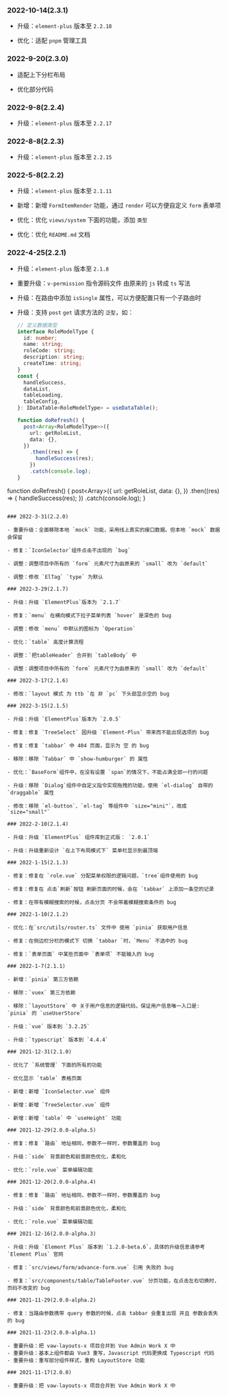 ### 2022-10-14(2.3.1)

- 升级：`element-plus` 版本至 `2.2.18`

- 优化：适配 `pnpm` 管理工具

### 2022-9-20(2.3.0)

- 适配上下分栏布局

- 优化部分代码

### 2022-9-8(2.2.4)

- 升级：`element-plus` 版本至 `2.2.17`

### 2022-8-8(2.2.3)

- 升级：`element-plus` 版本至 `2.2.15`

### 2022-5-8(2.2.2)

- 升级：`element-plus` 版本至 `2.1.11`

- 新增：新增 `FormItemRender` 功能，通过 `render` 可以方便自定义 `form` 表单项

- 优化：优化 `views/system` 下面的功能，添加 `类型`

- 优化：优化 `README.md` 文档

### 2022-4-25(2.2.1)

- 升级：`element-plus` 版本至 `2.1.8`

- 重要升级：`v-permission` 指令源码文件 由原来的 `js` 转成 `ts` 写法

- 升级：在路由中添加 `isSingle` 属性，可以方便配置只有一个子路由时

- 升级：支持 `post` `get` 请求方法的 `泛型`，如：

  ```ts
  // 定义数据类型
  interface RoleModelType {
    id: number;
    name: string;
    roleCode: string;
    description: string;
    createTime: string;
  }
  const {
    handleSuccess,
    dataList,
    tableLoading,
    tableConfig,
  }: IDataTable<RoleModelType> = useDataTable();

  function doRefresh() {
    post<Array<RoleModelType>>({
      url: getRoleList,
      data: {},
    })
      .then((res) => {
        handleSuccess(res);
      })
      .catch(console.log);
  }
  ```

function doRefresh() {
post<Array<RoleModelType>>({
url: getRoleList,
data: {},
})
.then((res) => {
handleSuccess(res);
})
.catch(console.log);
}

```

### 2022-3-31(2.2.0)

- 重要升级：全面移除本地 `mock` 功能，采用线上真实的接口数据。但本地 `mock` 数据会保留

- 修复：`IconSelector`组件点击不出现的 `bug`

- 调整：调整项目中所有的 `form` 元素尺寸为由原来的 `small` 改为 `default`

- 调整：修改 `ElTag` `type` 为默认

### 2022-3-29(2.1.7)

- 升级：升级 `ElementPlus`版本为 `2.1.7`

- 修复：`menu` 在横向模式下拉子菜单列表 `hover` 是深色的 bug

- 调整：修改 `menu` 中默认的图标为 `Operation`

- 优化：`table` 高度计算流程

- 调整：`把tableHeader` 合并到 `tableBody` 中

- 调整：调整项目中所有的 `form` 元素尺寸为由原来的 `small` 改为 `default`

### 2022-3-17(2.1.6)

- 修改：`layout 模式 为 ttb `在 非 `pc` 下头部显示空的 bug

### 2022-3-15(2.1.5)

- 升级：升级 `ElementPlus`版本为 `2.0.5`

- 修复：修复 `TreeSelect` 因升级 `Element-Plus` 带来而不能出现选项的 bug

- 修复：修复 `tabbar` 中 404 页面，显示为 空 的 bug

- 移除：移除 `Tabbar` 中 `show-humburger` 的 属性

- 优化：`BaseForm`组件中，在没有设置 `span`的情况下，不能占满全部一行的问题

- 升级：移除 `Dialog`组件中自定义指令实现拖拽的功能，使用 `el-dialog` 自带的 `draggable` 属性

- 修改：移除 `el-button`、`el-tag` 等组件中 `size="mini"`，改成 `size="small"`

### 2022-2-10(2.1.4)

- 升级：升级 `ElementPlus` 组件库到正式版： `2.0.1`

- 升级：升级重新设计 `在上下布局模式下` 菜单栏显示到最顶端

### 2022-1-15(2.1.3)

- 修复：修复在 `role.vue` 分配菜单权限的逻辑问题，`tree`组件使用的 bug

- 修复：修复在 点击`刷新`按钮 刷新页面的时候，会在 `tabbar` 上添加一条空的记录

- 修复：在带有模糊搜索的时候，点击分页 不会带着模糊搜索条件的 bug

### 2022-1-10(2.1.2)

- 优化：在`src/utils/router.ts` 文件中 使用 `pinia` 获取用户信息

- 修复：在侧边栏分栏的模式下 切换 `tabbar `时，`Menu` 不选中的 bug

- 修复：`表单页面` 中某些页面中 `表单项` 不能输入的 bug

### 2022-1-7(2.1.1)

- 新增：`pinia` 第三方依赖

- 移除：`vuex` 第三方依赖

- 移除：`layoutStore` 中 关于用户信息的逻辑代码，保证用户信息唯一入口是: `pinia` 的 `useUserStore`

- 升级：`vue` 版本到 `3.2.25`

- 升级：`typescript` 版本到 `4.4.4`

### 2021-12-31(2.1.0)

- 优化了 `系统管理` 下面的所有的功能

- 优化显示 `table` 表格页面

- 新增：新增 `IconSelector.vue` 组件

- 新增：新增 `TreeSelector.vue` 组件

- 新增：新增 `table` 中 `useHeight` 功能

### 2021-12-29(2.0.0-alpha.5)

- 修复：修复 `路由` 地址相同，参数不一样时，参数覆盖的 bug

- 升级：`side` 背景颜色和前景颜色优化，柔和化

- 优化：`role.vue` 菜单编辑功能

### 2021-12-20(2.0.0-alpha.4)

- 修复：修复 `路由` 地址相同，参数不一样时，参数覆盖的 bug

- 升级：`side` 背景颜色和前景颜色优化，柔和化

- 优化：`role.vue` 菜单编辑功能

### 2021-12-16(2.0.0-alpha.3)

- 升级：升级 `Element Plus` 版本到 `1.2.0-beta.6`，具体的升级信息请参考 `Element Plus` 官网

- 修复：`src/views/form/advance-form.vue` 引用 失败的 bug

- 修复：`src/components/table/TableFooter.vue` 分页功能，在点击左右切换时，页码不改变的 bug

### 2021-11-29(2.0.0-alpha.2)

- 修复：当路由参数携带 query 参数的时候，点击 tabbar 会重复出现 并且 参数会丢失的 bug

### 2021-11-23(2.0.0-alpha.1)

- 重要升级：把 vaw-layouts-x 项目合并到 Vue Admin Work X 中
- 重要升级：基本上组件都由 Vue3 重写，Javascript 代码更换成 Typescript 代码
- 重要升级：重写部分组件样式，重构 LayoutStore 功能

### 2021-11-17(2.0.0)

- 重要升级：把 vaw-layouts-x 项目合并到 Vue Admin Work X 中
```
